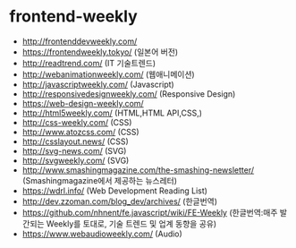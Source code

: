 # frontend-weekly

  * http://frontenddevweekly.com/
  * https://frontendweekly.tokyo/ (일본어 버전)
  * http://readtrend.com/ (IT 기술트렌드)
  * http://webanimationweekly.com/ (웹애니메이션)
  * http://javascriptweekly.com/ (Javascript)
  * http://responsivedesignweekly.com/ (Responsive Design)
  * https://web-design-weekly.com/
  * http://html5weekly.com/ (HTML,HTML API,CSS,)
  * http://css-weekly.com/ (CSS)
  * http://www.atozcss.com/ (CSS)
  * http://csslayout.news/ (CSS)
  * http://svg-news.com/ (SVG)
  * http://svgweekly.com/ (SVG)
  * http://www.smashingmagazine.com/the-smashing-newsletter/ (Smashingmagazine에서 제공하는 뉴스레터)
  * https://wdrl.info/ (Web Development Reading List)
  * http://dev.zzoman.com/blog_dev/archives/ (한글번역)
  * https://github.com/nhnent/fe.javascript/wiki/FE-Weekly (한글번역:매주 발간되는 Weekly를 토대로, 기술 트렌드 및 업계 동향을 공유)
  * https://www.webaudioweekly.com/ (Audio)
